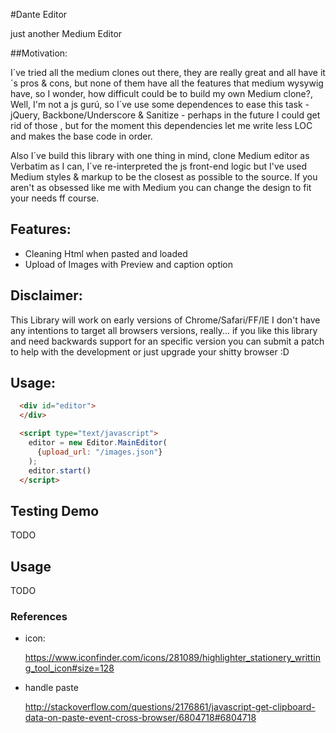 #Dante Editor

just another Medium Editor

##Motivation:

I´ve tried all the medium clones out there, they are really great and all have it´s pros & cons, but none of them have all the features that medium wysywig have, so I wonder, how difficult could be to build my own Medium clone?, Well, I'm not a js gurú, so I´ve use some dependences to ease this task - jQuery, Backbone/Underscore & Sanitize - perhaps in the future I could get rid of those , but for the moment this dependencies let me write less LOC and makes the base code in order.

Also I´ve build this library with one thing in mind, clone Medium editor as Verbatim as I can, I´ve re-interpreted the js front-end logic but I've used Medium styles & markup to be the closest as possible to the source. If you aren't as obsessed like me with Medium you can change the design to fit your needs ff course.


## Features:

+ Cleaning Html when pasted and loaded
+ Upload of Images with Preview and caption option

## Disclaimer:

This Library will work on early versions of Chrome/Safari/FF/IE I don't have any intentions to target all browsers versions, really... if you like this library and need backwards support for an specific version you can submit a patch to help with the development or just upgrade your shitty browser :D

## Usage:

```html
  <div id="editor">
  </div>

  <script type="text/javascript">
    editor = new Editor.MainEditor(
      {upload_url: "/images.json"}
    );
    editor.start()
  </script>

```

## Testing Demo

  TODO

## Usage

  TODO

### References

+ icon:

  https://www.iconfinder.com/icons/281089/highlighter_stationery_writting_tool_icon#size=128


+ handle paste

  http://stackoverflow.com/questions/2176861/javascript-get-clipboard-data-on-paste-event-cross-browser/6804718#6804718